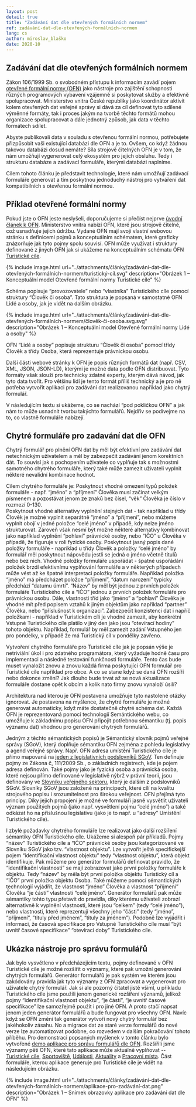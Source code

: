 ```yaml
---
layout: post
detail: true
title: "Zadávání dat dle otevřených formálních normem"
ref: zadávání-dat-dle-otevřených-formálních-normem
lang: cs
author: miroslav_blaško
date: 2020-10
---
```



## Zadávání dat dle otevřených formálních normem

Zákon 106/1999 Sb. o svobodném přístupu k informacím zavádí pojem [otevřené formální normy (OFN)][ofn-def] jako nástroje pro zajištění schopnosti různých programových vybavení vzájemně si poskytovat služby a efektivně spolupracovat.  Ministerstvo vnitra České republiky jako koordinátor aktivit kolem otevřených dat veřejné správy si dává za cíl definovat tyto sdílené výměnné formáty, tak i proces jakým na tvorbě těchto formátů mohou organizace spolupracovat a dále jednotný způsob, jak data v těchto formátech sdílet. 

Abyste publikovali data v souladu s otevřenou formální normou, potřebujete přizpůsobit vaši existující databázi dle OFN a je to. Ovšem, co když žádnou takovou databázi dosud nemáte? Síla strojově čitelných OFN je v tom, že nám umožňují vygenerovat celý ekosystém pro jejich obsluhu. Tedy i strukturu databáze a zadávací formuláře, kterými databázi naplníme.

Cílem tohoto článku je představit technologie, které nám umožňují zadávací formuláře  generovat a tím poskytnou jednoduchý nástroj pro vytváření dat kompatibilních s otevřenou formální normou.
<!--more-->

## Příklad otevřené formální normy

Pokud jste o OFN jeste neslyšeli, doporučujeme si přečíst nejprve [úvodní článek k OFN][ofn-01-uvod]. Ministerstvo vnitra nabízí OFN, které jsou strojově čitelné, což usnadňuje jejich údržbu. Vydané OFN mají svoji vlastní webovou stránku s definicemi pojmů a konceptuálním schématem, které graficky znázorňuje jak tyto pojmy spolu souvisí. OFN může využívat i struktury definované z jiných OFN jak si ukážeme na konceptuálním schématu OFN [Turistické cíle][turistické-cíle]. 

{% include image.html 
   url="../attachments/články/zadávání-dat-dle-otevřených-formálních-normem/turistický-cíl.svg"
   description="Obrázek 1 – Konceptuální model Otevřené formální normy Turistické cíle"
%}

Schéma popisuje “provozovatele” nebo “vlastníka” Turistického cíle pomocí struktury “Člověk či osoba”. Tato struktura je popsaná v samostatné OFN Lidé a osoby, jak je vidět na dalším obrázku.

{% include image.html 
   url="../attachments/články/zadávání-dat-dle-otevřených-formálních-normem/člověk-či-osoba.svg.svg"
   description="Obrázek 1 – Konceptuální model Otevřené formální normy Lidé a osoby"
%}

OFN “Lidé a osoby” popisuje strukturu “Člověk či osoba” pomocí třídy Člověk a třídy Osoba, která reprezentuje právnickou osobu.

Další části webové stránky k OFN je popis různých formátů dat (např. CSV, XML, JSON, JSON-LD), kterými je možné data podle OFN distribuovat. Tyto formáty však slouží pro technicky zdatné experty, kterým dává návod, jak tyto data tvořit. Pro většinu lidí je tento formát příliš technický a je pro ně potřeba vytvořit aplikaci pro zadávání dat realizovanou například jako chytrý formulář.

V následujícím textu si ukážeme, co se nachází “pod pokličkou OFN” a jak nám to může usnadnit tvorbu takýchto formulářů. Nejdřív se podívejme na to, co vlastně formuláře nabízejí.

## Chytré formuláře pro zadavání dat dle OFN

Chytrý formulář pro plnění OFN dat by měl být efektivní pro zadávání dat netechnickým uživatelem a měl by zabezpečit zadávání jenom korektních dát. To souvisí jak s pochopením  uživatele co vyplňuje tak s možnostmi samotného chytrého formuláře, který také může zamezit uživateli vyplnit některé nevalidní kombinace hodnot.

Cílem chytrého formuláře je:
Poskytnout vhodné omezení typů položek formuláře - např. “jméno” a “příjmení” Člověka musí začínat velkým písmenem a pozostávat jenom ze znaků bez čísel, “věk” Člověka je číslo v rozmezí 0-130.  
Poskytnout vhodné alternativy vyplnění stejných dat - tak například u třídy Člověk je  možné vyplnit separátně “jméno” a “příjmení”, nebo můžeme vyplnit obojí v jedné položce “celé jméno” v případě, kdy nelze jméno strukturovat. Zároveň však nesmí být možné některé alternativy kombinovat jako například vyplnění “pohlaví” právnické osoby, nebo “IČO” u Člověka v případě, že figuruje v roli fyzické osoby.
Poskytnout jasný popis dané položky formuláře - napríklad u třídy Člověk a položky “celé jméno” by formulář měl poskytnout nápovědu jestli se jedná o jméno včetně titulů nebo bez nich.
Vhodně položky formuláře uspořádat - špatné uspořádání položek brzdí efektivnímu vyplňování formuláře a v některých případech může vést až ke špatné interpretaci položky formuláře. Například položka “jméno” má předcházet položce “příjmení”, “datum narození” typicky předchází “datumu úmrtí”. “Název” by měl být jednou z prvních položek formuláře Turistického cíle a  “IČO” jednou z prvních položek formuláře pro právnickou osobu. Dále, vlastnosti tříd jako “jméno” a “pohlaví” Člověka  je vhodné mít před popisem vztahů k jiným objektům jako například “partner” Člověka, nebo “příslušnost k organizaci”.
Zabezpečit konzistenci dat i napříč položkami - například v Turistickém cíli je vhodné zamezit, aby konkrétní Vstupné Turistického cíle platilo v jiný den jako jsou “otevírací hodiny” tohoto objektu. Například, formulář by měl zamezit zadání Vstupného jen pro pondelky, v případě že má Turistický cíl v pondělky zavřeno. 

Vytvoření chytrého formuláře pro Turistické cíle jak je popsán výše je netriviální úkol i pro zdatného programátora, který vyžaduje hodně času pro implementaci a následné testování funkčnosti formuláře. Tento čas bude muset vynaložit znovu a znovu každá firma poskytující OFN formulář pro Turistické cíle například pro obce. A co se stane když se daná OFN rozšíří nebo dokonce změní? Jak dlouho bude trvat až se nová aktualizace formuláře dostane opět k obcím a kolik nato firmy znovu vynaloží úsilí?

Architektura nad kterou je OFN postavena umožňuje tyto nastolené otázky ignorovat. Je postavena na myšlence, že chytré formuláře je možné generovat automaticky, když máte dostatečně chytré schéma dat. Každá OFN je reprezentovaná pomocí technologií Semántického webu, co umožňuje k základnímu popisu OFN připojit potřebnou sémantiku (tj. popis významu dat) vhodnou pro generování chytrých formulářů.

Jedným z těchto sémantických popisů je Sémantický slovník pojmů veřejné správy (SGoV), který doplňuje sémantiku OFN zejména z pohledu legislativy a agend veřejné správy. Např. OFN adresa umístění Turistického cíle je přímo mapovaná na [jeden z legislativních podslovníků SGoV][slovník-lsgov-359-2011]. Ten definuje pojmy ze Zákona č, 111/2009 Sb., o základních registrech, kde je pojem adresa definován. Také pojmy jako je fyzická osoba a právnická osoba, které nejsou přímo definované v legislativě nýbrž v právní teorii, jsou definovány ve [Slovníku veřejného sektoru][slovník-veřejného-sektoru], který je dalším z podslovníků SGoV.  Slovníky SGoV jsou založené na principech, které cílí na kvalitu strojového popisu i srozumitelnost pro širokou veřejnost. OFN přejímá tyto principy. Díky jejich propojení je možné ve formuláři jasně vysvětlit uživateli význam použitých pojmů (jako např. vysvětlení pojmu “celé jméno”) a také odkázat ho na příslušnou legislativu (jako je to např. u “adresy” Umístění Turistického cíle).

I zbylé požadavky chytrého formuláře lze realizovat jako další rozšíření sémantiky OFN Turistického cíle. Ukážeme si alespoň pár příkladů. Pojmy “název” Turistického cíle a “IČO” právnické osoby jsou kategorizované ve Slovníku SGoV jako tzv. “vlastnost objektu”. Lze vytvořit ještě specifickejší pojem “identifikační vlastnost objektu” tedy “vlastnost objektu”, která objekt identifikuje. Pak můžeme pro generátor formulářů definovat pravidlo, že “identifikační vlastnosti” se mají zobrazovat jako první položky formuláře k objektu. Tedy “název” by měla být první položka objektu Turistický cíl a “IČO” první položka objektu Osoba. Také můžeme pomocí sémantických technologií vyjádřit, že vlastnost “jméno” Člověka a vlastnost “příjmení” Člověka “je částí” vlastnosti “celé jméno”. Generátor formulářů pak může sémantiky tohto typu přetavit do pravidla, díky kterému uživateli zobrazí alternativně k vyplnění vlastnosti, které jsou “celkem” (tedy “celé jméno”), nebo vlastnosti, které reprezentují všechny jeho “části” (tedy “jméno”, “příjmení”, ”tituly před jménem”, “tituly za jménem”). Podobně lze vyjádřit i informaci, že časová specifikace pro Vstupné Turistického cíle musí “být uvnitř časové specifikace” “otevírací doby” Turistického cíle.

## Ukázka nástroje pro správu formulářů

Jak bylo vysvětleno v předcházejícím textu, pojmy definované v OFN Turistické cíle je možné rozšířit o významy, které pak umožní generování chytrých formulářů. Generátor formulářů je pak systém ve kterém jsou zakódovány pravidla jak tyto významy z OFN zpracovat a vygenerovat pro uživatele chytrý formulář. Jak si ale pozorný čitatel jistě všiml, u příkladu Turistického cíle jsme použili jenom generické rozšíření významů, jelikož pojmy “identifikační vlastnost objektu”, “je částí”, “je uvnitř časové specifikace” lze samozřejmě použít i pro jiné OFN. A proto stačí napsat jenom jeden generátor formulářů a bude fungovat pro všechny OFN. Navíc když se OFN změní tak generátor vytvoří nový chytrý formulář bez jakéhokoliv zásahu.  No a migrace dat ze staré verze formulářů do nové verze lze automatizovat podobne, co rozvedem v dalším pokračování tohoto příběhu. Pro demonstraci popsaných myšlenek v tomto čĺánku bylo vytvořené [demo aplikace pro správu formulářů dle OFN][ofn-form-manager-demo]. Rozšířili jsme významy pěti OFN, které tato aplikace může aktuálně vyplňovat -- [Turistické cíle][turistické-cíle], [Sportoviště][sportoviště], [Události][události], [Aktuality][aktuality] a [Pracovní místa][pracovní-místa]. Část formuláře, kterou aplikace generuje pro Turistické cíle je vidět na následujícím obrázku.

{% include image.html 
   url="../attachments/články/zadávání-dat-dle-otevřených-formálních-normem/aplikace-pro-zadávání-dat.png"
   description="Obrázek 1 – Snímek obrazovky aplikace pro zadávání dat dle OFN"
%}

[ofn-def]: https://www.zakonyprolidi.cz/cs/1999-106#p3-9 "Definice Otevřené formální normy"
[ofn-01-uvod]: https://pod-test.mvcr.gov.cz/články/otevřené-formální-normy-01-úvod "Otevřená data a otevřené formální normy"
[turistické-cíle]: https://ofn.gov.cz/turistické-cíle/2020-07-01/ "OFN Turistické cíle"
[události]: https://ofn.gov.cz/události/2020-07-01/ "OFN Události"
[aktuality]: https://ofn.gov.cz/aktuality/2020-07-01/ "OFN Aktuality"
[sportoviště]: https://ofn.gov.cz/sportoviště/2020-07-01/ "OFN Sportoviště"
[pracovní-místa]: https://ofn.gov.cz/pracovní-místa/draft/ "OFN Pracovni místa"
[slovník-lsgov-359-2011]: https://slovník.gov.cz/legislativní/sbírka/359/2011/slovník "Slovník zákona č. 111/2009 Sb., o základních registrech"
[slovník-veřejného-sektoru]: https://slovník.gov.cz/veřejný-sektor "Slovník veřejného sektoru (V-SGoV)"
[ofn-form-manager-demo]: https://kbss.felk.cvut.cz/ofn-form-manager-demo "Demo aplikace pro zadavání dat dle OFN (přihlášení pomocí uživatele 'testuser' a hesla 'testuser')"